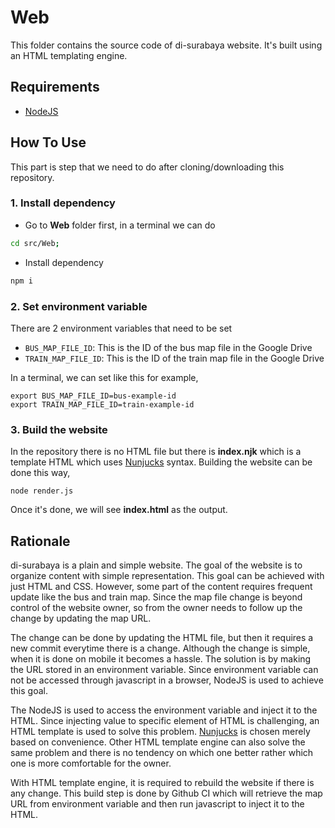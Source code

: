 # Web

This folder contains the source code of di-surabaya website. It's built using an HTML templating engine.

## Requirements

- [NodeJS](https://nodejs.org/en/download/prebuilt-installer)

## How To Use

This part is step that we need to do after cloning/downloading this repository.

### 1. Install dependency

- Go to **Web** folder first, in a terminal we can do

```sh
cd src/Web;
```

- Install dependency

```sh
npm i
```

### 2. Set environment variable

There are 2 environment variables that need to be set

- `BUS_MAP_FILE_ID`: This is the ID of the bus map file in the Google Drive
- `TRAIN_MAP_FILE_ID`: This is the ID of the train map file in the Google Drive

In a terminal, we can set like this for example,

```
export BUS_MAP_FILE_ID=bus-example-id
export TRAIN_MAP_FILE_ID=train-example-id
```

### 3. Build the website

In the repository there is no HTML file but there is **index.njk** which is a template HTML
which uses [Nunjucks](https://mozilla.github.io/nunjucks/) syntax. Building the website
can be done this way,

```
node render.js
```

Once it's done, we will see **index.html** as the output.

## Rationale

di-surabaya is a plain and simple website. The goal of the website is to organize content
with simple representation. This goal can be achieved with just HTML and CSS. However,
some part of the content requires frequent update like the bus and train map. Since the
map file change is beyond control of the website owner, so from the owner needs to follow
up the change by updating the map URL.

The change can be done by updating the HTML file, but then it requires a new commit everytime
there is a change. Although the change is simple, when it is done on mobile it becomes a hassle.
The solution is by making the URL stored in an environment variable. Since environment variable
can not be accessed through javascript in a browser, NodeJS is used to achieve this goal.

The NodeJS is used to access the environment variable and inject it to the HTML. Since injecting
value to specific element of HTML is challenging, an HTML template is used to solve this problem.
[Nunjucks](https://mozilla.github.io/nunjucks/) is chosen merely based on convenience.
Other HTML template engine can also solve the same problem and there is no tendency on which one 
better rather which one is more comfortable for the owner.

With HTML template engine, it is required to rebuild the website if there is any change. This build
step is done by Github CI which will retrieve the map URL from environment variable and then 
run javascript to inject it to the HTML.
